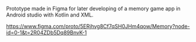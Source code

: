 Prototype made in Figma for later developing of a memory game app in Android studio with Kotlin and XML.

https://www.figma.com/proto/5ERjhvg8Cf7qSH0JHm4qow/Memory?node-id=0-1&t=2R04ZDb5Dq89BnvK-1
